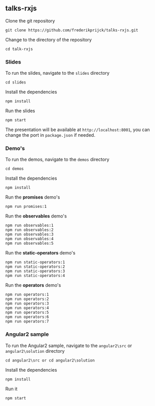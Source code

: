 ## talks-rxjs ##

Clone the git repository 
```
git clone https://github.com/frederikprijck/talks-rxjs.git
```
Change to the directory of the repository
```
cd talk-rxjs
```


### Slides

To run the slides, navigate to the `slides` directory

```
cd slides
```


Install the dependencies
```
npm install
```

Run the slides
```
npm start
```

The presentation will be available at `http://localhost:8001`, you can change the port in `package.json` if needed.

### Demo's ###

To run the demos, navigate to the `demos` directory

```
cd demos
```


Install the dependencies
```
npm install
```

Run the **promises** demo's
```
npm run promises:1
```
Run the **observables** demo's
```
npm run observables:1
npm run observables:2
npm run observables:3
npm run observables:4
npm run observables:5
```

Run the **static-operators** demo's
```
npm run static-operators:1
npm run static-operators:2
npm run static-operators:3
npm run static-operators:4
```

Run the **operators** demo's
```
npm run operators:1
npm run operators:2
npm run operators:3
npm run operators:4
npm run operators:5
npm run operators:6
npm run operators:7
```

### Angular2 sample ###

To run the Angular2 sample, navigate to the `angular2\src` or `angular2\solution` directory

```
cd angular2\src or cd angular2\solution
```

Install the dependencies
```
npm install
```

Run it
```
npm start
```

